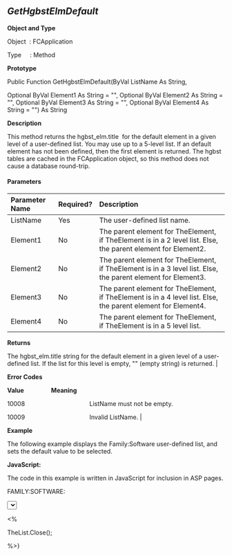 _GetHgbstElmDefault_
--------------------

**Object and Type**

Object  : FCApplication

Type     : Method

**Prototype**

Public Function GetHgbstElmDefault(ByVal ListName As String,

Optional ByVal Element1 As String = "", Optional ByVal Element2 As String = "", Optional ByVal Element3 As String = "", Optional ByVal Element4 As String = "") As String

**Description**

This method returns the hgbst_elm.title  for the default element in a given level of a user-defined list. You may use up to a 5-level list. If an default element has not been defined, then the first element is returned. The hgbst tables are cached in the FCApplication object, so this method does not cause a database round-trip.

#### Parameters

| Parameter Name | Required? | Description |
|:--- |:--- |:--- |
| ListName | Yes | The user-defined list name. |
| Element1 | No | The parent element for TheElement, if TheElement is in a 2 level list. Else, the parent element for Element2. |
| Element2 | No | The parent element for TheElement, if TheElement is in a 3 level list. Else, the parent element for Element3. |
| Element3 | No | The parent element for TheElement, if TheElement is in a 4 level list. Else, the parent element for Element4. |
| Element4 | No | The parent element for TheElement, if TheElement is in a 5 level list. |

**Returns**

The hgbst_elm.title string for the default element in a given level of a user-defined list. If the list for this level is empty, "" (empty string) is returned. |

**Error Codes**

**Value**                **Meaning**

10008                                      ListName must not be empty.

10009                                      Invalid ListName. |

**Example**

The following example displays the Family:Software user-defined list, and sets the default value to be selected.

**JavaScript:**

The code in this example is written in JavaScript for inclusion in ASP pages.

FAMILY:SOFTWARE:

<SELECT NAME="FAMILY2">

<%

var def = FCApp.GetHgbstElmDefault("FAMILY","Software");

var TheList = FCApp.GetHgbstList("FAMILY","Software");

while (! TheList.EOF) { %>

  <option

  <% if (TheList("title") == def) { %>

  selected = true <% } %> >

  <%=TheList("title")%>

  <% TheList.MoveNext; %>

  </option>

<% } %>

</SELECT>

<%

TheList.Close();

%>}